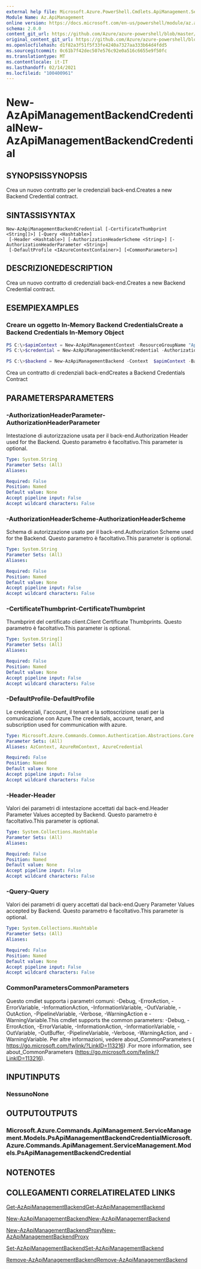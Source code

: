 ```yaml
---
external help file: Microsoft.Azure.PowerShell.Cmdlets.ApiManagement.ServiceManagement.dll-Help.xml
Module Name: Az.ApiManagement
online version: https://docs.microsoft.com/en-us/powershell/module/az.apimanagement/new-azapimanagementbackendcredential
schema: 2.0.0
content_git_url: https://github.com/Azure/azure-powershell/blob/master/src/ApiManagement/ApiManagement/help/New-AzApiManagementBackendCredential.md
original_content_git_url: https://github.com/Azure/azure-powershell/blob/master/src/ApiManagement/ApiManagement/help/New-AzApiManagementBackendCredential.md
ms.openlocfilehash: d1f82a3f51f5f33fe4240a7327aa333b64d4fdd5
ms.sourcegitcommit: 0c61b7f42dec507e576c92e0a516c6655e9f50fc
ms.translationtype: MT
ms.contentlocale: it-IT
ms.lasthandoff: 02/14/2021
ms.locfileid: "100400961"
---
```

# <span data-ttu-id="658f2-101">New-AzApiManagementBackendCredential</span><span class="sxs-lookup"><span data-stu-id="658f2-101">New-AzApiManagementBackendCredential</span></span>

## <span data-ttu-id="658f2-102">SYNOPSIS</span><span class="sxs-lookup"><span data-stu-id="658f2-102">SYNOPSIS</span></span>
<span data-ttu-id="658f2-103">Crea un nuovo contratto per le credenziali back-end.</span><span class="sxs-lookup"><span data-stu-id="658f2-103">Creates a new Backend Credential contract.</span></span>

## <span data-ttu-id="658f2-104">SINTASSI</span><span class="sxs-lookup"><span data-stu-id="658f2-104">SYNTAX</span></span>

```
New-AzApiManagementBackendCredential [-CertificateThumbprint <String[]>] [-Query <Hashtable>]
 [-Header <Hashtable>] [-AuthorizationHeaderScheme <String>] [-AuthorizationHeaderParameter <String>]
 [-DefaultProfile <IAzureContextContainer>] [<CommonParameters>]
```

## <span data-ttu-id="658f2-105">DESCRIZIONE</span><span class="sxs-lookup"><span data-stu-id="658f2-105">DESCRIPTION</span></span>
<span data-ttu-id="658f2-106">Crea un nuovo contratto di credenziali back-end.</span><span class="sxs-lookup"><span data-stu-id="658f2-106">Creates a new Backend Credential contract.</span></span>

## <span data-ttu-id="658f2-107">ESEMPI</span><span class="sxs-lookup"><span data-stu-id="658f2-107">EXAMPLES</span></span>

### <span data-ttu-id="658f2-108">Creare un oggetto In-Memory Backend Credentials</span><span class="sxs-lookup"><span data-stu-id="658f2-108">Create a Backend Credentials In-Memory Object</span></span>
```powershell
PS C:\>$apimContext = New-AzApiManagementContext -ResourceGroupName "Api-Default-WestUS" -ServiceName "contoso"
PS C:\>$credential = New-AzApiManagementBackendCredential -AuthorizationHeaderScheme basic -AuthorizationHeaderParameter opensesame -Query @{"sv" = @('xx', 'bb'); "sr" = @('cc')} -Header @{"x-my-1" = @('val1', 'val2')}

PS C:\>$backend = New-AzApiManagementBackend -Context  $apimContext -BackendId 123 -Url 'https://contoso.com/awesomeapi' -Protocol http -Title "first backend" -SkipCertificateChainValidation $true -Credential $credential -Description "my backend"
```

<span data-ttu-id="658f2-109">Crea un contratto di credenziali back-end</span><span class="sxs-lookup"><span data-stu-id="658f2-109">Creates a Backend Credentials Contract</span></span>

## <span data-ttu-id="658f2-110">PARAMETERS</span><span class="sxs-lookup"><span data-stu-id="658f2-110">PARAMETERS</span></span>

### <span data-ttu-id="658f2-111">-AuthorizationHeaderParameter</span><span class="sxs-lookup"><span data-stu-id="658f2-111">-AuthorizationHeaderParameter</span></span>
<span data-ttu-id="658f2-112">Intestazione di autorizzazione usata per il back-end.</span><span class="sxs-lookup"><span data-stu-id="658f2-112">Authorization Header used for the Backend.</span></span>
<span data-ttu-id="658f2-113">Questo parametro è facoltativo.</span><span class="sxs-lookup"><span data-stu-id="658f2-113">This parameter is optional.</span></span>

```yaml
Type: System.String
Parameter Sets: (All)
Aliases:

Required: False
Position: Named
Default value: None
Accept pipeline input: False
Accept wildcard characters: False
```

### <span data-ttu-id="658f2-114">-AuthorizationHeaderScheme</span><span class="sxs-lookup"><span data-stu-id="658f2-114">-AuthorizationHeaderScheme</span></span>
<span data-ttu-id="658f2-115">Schema di autorizzazione usato per il back-end.</span><span class="sxs-lookup"><span data-stu-id="658f2-115">Authorization Scheme used for the Backend.</span></span>
<span data-ttu-id="658f2-116">Questo parametro è facoltativo.</span><span class="sxs-lookup"><span data-stu-id="658f2-116">This parameter is optional.</span></span>

```yaml
Type: System.String
Parameter Sets: (All)
Aliases:

Required: False
Position: Named
Default value: None
Accept pipeline input: False
Accept wildcard characters: False
```

### <span data-ttu-id="658f2-117">-CertificateThumbprint</span><span class="sxs-lookup"><span data-stu-id="658f2-117">-CertificateThumbprint</span></span>
<span data-ttu-id="658f2-118">Thumbprint del certificato client.</span><span class="sxs-lookup"><span data-stu-id="658f2-118">Client Certificate Thumbprints.</span></span>
<span data-ttu-id="658f2-119">Questo parametro è facoltativo.</span><span class="sxs-lookup"><span data-stu-id="658f2-119">This parameter is optional.</span></span>

```yaml
Type: System.String[]
Parameter Sets: (All)
Aliases:

Required: False
Position: Named
Default value: None
Accept pipeline input: False
Accept wildcard characters: False
```

### <span data-ttu-id="658f2-120">-DefaultProfile</span><span class="sxs-lookup"><span data-stu-id="658f2-120">-DefaultProfile</span></span>
<span data-ttu-id="658f2-121">Le credenziali, l'account, il tenant e la sottoscrizione usati per la comunicazione con Azure.</span><span class="sxs-lookup"><span data-stu-id="658f2-121">The credentials, account, tenant, and subscription used for communication with azure.</span></span>

```yaml
Type: Microsoft.Azure.Commands.Common.Authentication.Abstractions.Core.IAzureContextContainer
Parameter Sets: (All)
Aliases: AzContext, AzureRmContext, AzureCredential

Required: False
Position: Named
Default value: None
Accept pipeline input: False
Accept wildcard characters: False
```

### <span data-ttu-id="658f2-122">-Header</span><span class="sxs-lookup"><span data-stu-id="658f2-122">-Header</span></span>
<span data-ttu-id="658f2-123">Valori dei parametri di intestazione accettati dal back-end.</span><span class="sxs-lookup"><span data-stu-id="658f2-123">Header Parameter Values accepted by Backend.</span></span>
<span data-ttu-id="658f2-124">Questo parametro è facoltativo.</span><span class="sxs-lookup"><span data-stu-id="658f2-124">This parameter is optional.</span></span>

```yaml
Type: System.Collections.Hashtable
Parameter Sets: (All)
Aliases:

Required: False
Position: Named
Default value: None
Accept pipeline input: False
Accept wildcard characters: False
```

### <span data-ttu-id="658f2-125">-Query</span><span class="sxs-lookup"><span data-stu-id="658f2-125">-Query</span></span>
<span data-ttu-id="658f2-126">Valori dei parametri di query accettati dal back-end.</span><span class="sxs-lookup"><span data-stu-id="658f2-126">Query Parameter Values accepted by Backend.</span></span>
<span data-ttu-id="658f2-127">Questo parametro è facoltativo.</span><span class="sxs-lookup"><span data-stu-id="658f2-127">This parameter is optional.</span></span>

```yaml
Type: System.Collections.Hashtable
Parameter Sets: (All)
Aliases:

Required: False
Position: Named
Default value: None
Accept pipeline input: False
Accept wildcard characters: False
```

### <span data-ttu-id="658f2-128">CommonParameters</span><span class="sxs-lookup"><span data-stu-id="658f2-128">CommonParameters</span></span>
<span data-ttu-id="658f2-129">Questo cmdlet supporta i parametri comuni: -Debug, -ErrorAction, -ErrorVariable, -InformationAction, -InformationVariable, -OutVariable, -OutAction, -PipelineVariable, -Verbose, -WarningAction e -WarningVariable.</span><span class="sxs-lookup"><span data-stu-id="658f2-129">This cmdlet supports the common parameters: -Debug, -ErrorAction, -ErrorVariable, -InformationAction, -InformationVariable, -OutVariable, -OutBuffer, -PipelineVariable, -Verbose, -WarningAction, and -WarningVariable.</span></span> <span data-ttu-id="658f2-130">Per altre informazioni, vedere about_CommonParameters ( https://go.microsoft.com/fwlink/?LinkID=113216) .</span><span class="sxs-lookup"><span data-stu-id="658f2-130">For more information, see about_CommonParameters (https://go.microsoft.com/fwlink/?LinkID=113216).</span></span>

## <span data-ttu-id="658f2-131">INPUT</span><span class="sxs-lookup"><span data-stu-id="658f2-131">INPUTS</span></span>

### <span data-ttu-id="658f2-132">Nessuno</span><span class="sxs-lookup"><span data-stu-id="658f2-132">None</span></span>

## <span data-ttu-id="658f2-133">OUTPUT</span><span class="sxs-lookup"><span data-stu-id="658f2-133">OUTPUTS</span></span>

### <span data-ttu-id="658f2-134">Microsoft.Azure.Commands.ApiManagement.ServiceManagement.Models.PsApiManagementBackendCredential</span><span class="sxs-lookup"><span data-stu-id="658f2-134">Microsoft.Azure.Commands.ApiManagement.ServiceManagement.Models.PsApiManagementBackendCredential</span></span>

## <span data-ttu-id="658f2-135">NOTE</span><span class="sxs-lookup"><span data-stu-id="658f2-135">NOTES</span></span>

## <span data-ttu-id="658f2-136">COLLEGAMENTI CORRELATI</span><span class="sxs-lookup"><span data-stu-id="658f2-136">RELATED LINKS</span></span>

[<span data-ttu-id="658f2-137">Get-AzApiManagementBackend</span><span class="sxs-lookup"><span data-stu-id="658f2-137">Get-AzApiManagementBackend</span></span>](./Get-AzApiManagementBackend.md)

[<span data-ttu-id="658f2-138">New-AzApiManagementBackend</span><span class="sxs-lookup"><span data-stu-id="658f2-138">New-AzApiManagementBackend</span></span>](./New-AzApiManagementBackend.md)

[<span data-ttu-id="658f2-139">New-AzApiManagementBackendProxy</span><span class="sxs-lookup"><span data-stu-id="658f2-139">New-AzApiManagementBackendProxy</span></span>](./New-AzApiManagementBackendProxy.md)

[<span data-ttu-id="658f2-140">Set-AzApiManagementBackend</span><span class="sxs-lookup"><span data-stu-id="658f2-140">Set-AzApiManagementBackend</span></span>](./Set-AzApiManagementBackend.md)

[<span data-ttu-id="658f2-141">Remove-AzApiManagementBackend</span><span class="sxs-lookup"><span data-stu-id="658f2-141">Remove-AzApiManagementBackend</span></span>](./Remove-AzApiManagementBackend.md)
